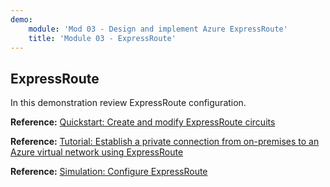 ```yaml
---
demo:
    module: 'Mod 03 - Design and implement Azure ExpressRoute'
    title: 'Module 03 - ExpressRoute'
---
```

## ExpressRoute

In this demonstration review ExpressRoute configuration.

**Reference:** [Quickstart: Create and modify ExpressRoute circuits](https://learn.microsoft.com/azure/expressroute/expressroute-howto-circuit-portal-resource-manager)

**Reference:** [Tutorial: Establish a private connection from on-premises to an Azure virtual network using ExpressRoute](https://learn.microsoft.com/azure/expressroute/configure-expressroute-private-peering)

**Reference:** [Simulation: Configure ExpressRoute](https://mslabs.cloudguides.com/guides/AZ-700%20Lab%20Simulation%20-%20Configure%20an%20ExpressRoute%20gateway)
